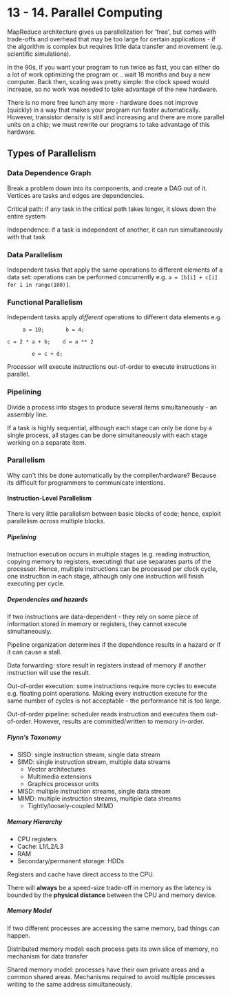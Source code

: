 # 13 - 14. Parallel Computing

MapReduce architecture gives us parallelization for 'free', but comes with trade-offs and overhead that may be too large for certain applications - if the algorithm is complex but requires little data transfer and movement (e.g. scientific simulations).

In the 90s, if you want your program to run twice as fast, you can either do a lot of work optimizing the program or... wait 18 months and buy a new computer. Back then, scaling was pretty simple: the clock speed would increase, so no work was needed to take advantage of the new hardware.

There is no more free lunch any more - hardware does not improve (quickly) in a way that makes your program run faster automatically. However, transistor density is still and increasing and there are more parallel units on a chip; we must rewrite our programs to take advantage of this hardware.

## Types of Parallelism

### Data Dependence Graph

Break a problem down into its components, and create a DAG out of it. Vertices are tasks and edges are dependencies.

Critical path: if any task in the critical path takes longer, it slows down the entire system

Independence: if a task is independent of another, it can run simultaneously with that task

### Data Parallelism

Independent tasks that apply the same operations to different elements of a data set: operations can be performed concurrently e.g. `a = [b[i] + c[i] for i in range(100)]`.

### Functional Parallelism

Independent tasks apply *different* operations to different data elements e.g.

```
     a = 10;       b = 4;

c = 2 * a + b;    d = a ** 2

        e = c + d;
```

Processor will execute instructions out-of-order to execute instructions in parallel.

### Pipelining

Divide a process into stages to produce several items simultaneously - an assembly line.

If a task is highly sequential, although each stage can only be done by a single process, all stages can be done simultaneously with each stage working on a separate item.

### Parallelism

Why can't this be done automatically by the compiler/hardware? Because its difficult for programmers to communicate intentions.

#### Instruction-Level Parallelism

There is very little parallelism between basic blocks of code; hence, exploit parallelism *across* multiple blocks.

##### Pipelining

Instruction execution occurs in multiple stages (e.g. reading instruction, copying memory to registers, executing) that use separates parts of the processor. Hence, multiple instructions can be processed per clock cycle, one instruction in each stage, although only one instruction will finish executing per cycle.

<!-- Issue: some hardware is shared - e.g. one instruction further ahead in the pipeline saves result to a register; another instruction reads from it -->

##### Dependencies and hazards

If two instructions are data-dependent - they rely on some piece of information stored in memory or registers, they cannot execute simultaneously.

Pipeline organization determines if the dependence results in a hazard or if it can cause a stall.

Data forwarding: store result in registers instead of memory if another instruction will use the result.

Out-of-order execution: some instructions require more cycles to execute e.g. floating point operations. Making every instruction execute for the same number of cycles is not acceptable - the performance hit is too large.

Out-of-order pipeline: scheduler reads instruction and executes them out-of-order. However, results are committed/written to memory in-order.

##### Flynn's Taxonomy

- SISD: single instruction stream, single data stream
- SIMD: single instruction stream, multiple data streams
  - Vector architectures
  - Multimedia extensions
  - Graphics processor units
- MISD: multiple instruction streams, single data stream
- MIMD: multiple instruction streams, multiple data streams
  - Tightly/loosely-coupled MIMD

##### Memory Hierarchy

- CPU registers
- Cache: L1/L2/L3
- RAM
- Secondary/permanent storage: HDDs

Registers and cache have direct access to the CPU.

There will **always** be a speed-size trade-off in memory as the latency is bounded by the **physical distance** between the CPU and memory device.

##### Memory Model

If two different processes are accessing the same memory, bad things can happen.

Distributed memory model: each process gets its own slice of memory, no mechanism for data transfer

Shared memory model: processes have their own private areas and a common shared areas. Mechanisms required to avoid multiple processes writing to the same address simultaneously.
